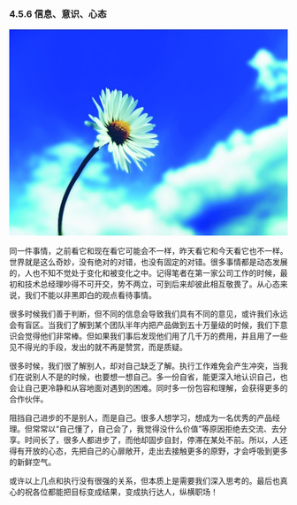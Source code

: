 ### 4.5.6 信息、意识、心态

![](images/image02084.jpeg)

同一件事情，之前看它和现在看它可能会不一样，昨天看它和今天看它也不一样。世界就是这么奇妙，没有绝对的对错，也没有固定的对错。很多事情都是动态发展的，人也不知不觉处于变化和被变化之中。记得笔者在第一家公司工作的时候，最初和技术总经理吵得不可开交，势不两立，可到后来却彼此相互敬畏了。从心态来说，我们不能以非黑即白的观点看待事情。

很多时候我们善于判断，但不同的信息会导致我们具有不同的意见，或许我们永远会有盲区。当我们了解到某个团队半年内把产品做到五十万量级的时候，我们下意识会觉得他们非常棒。但如果我们事后发现他们用了几千万的费用，并且用了一些见不得光的手段，发出的就不再是赞赏，而是质疑。

很多时候，我们很了解别人，却对自己缺乏了解。执行工作难免会产生冲突，当我们在说别人不是的时候，也要想一想自己。多一份自省，能更深入地认识自己，也会让自己更冷静和从容地面对遇到的困难。同时多一份包容和理解，会获得更多的合作伙伴。

阻挡自己进步的不是别人，而是自己。很多人想学习，想成为一名优秀的产品经理。但常常以“自己懂了，自己会了，我觉得没什么价值”等原因拒绝去交流、去分享。时间长了，很多人都进步了，而他却固步自封，停滞在某处不前。所以，人还得有开放的心态，先把自己的心扉敞开，走出去接触更多的原野，才会呼吸到更多的新鲜空气。

或许以上几点和执行没有很强的关系，但本质上是需要我们深入思考的。最后也真心的祝各位都能把目标变成结果，变成执行达人，纵横职场！

